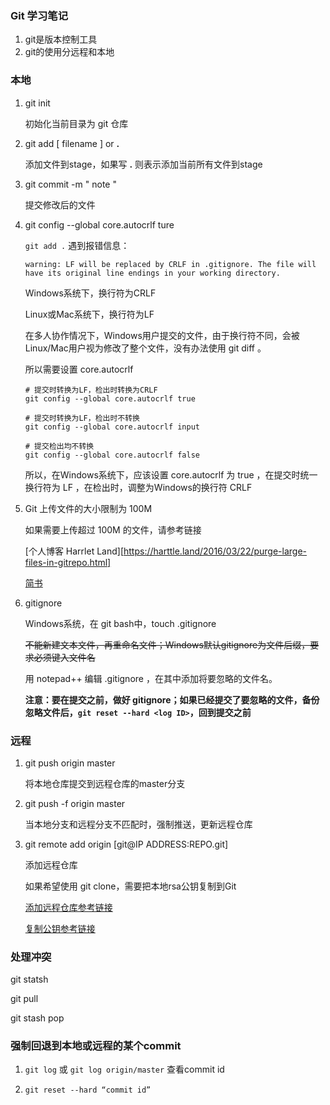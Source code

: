 ### Git 学习笔记

1. git是版本控制工具
2. git的使用分远程和本地

### 本地

1. git init

   初始化当前目录为 git 仓库

2. git add [ filename ] or **.**

   添加文件到stage，如果写 **.** 则表示添加当前所有文件到stage

3. git commit -m " note "

   提交修改后的文件
   
4. git config --global core.autocrlf ture

   `git add .` 遇到报错信息：

   `warning: LF will be replaced by CRLF in .gitignore.
   The file will have its original line endings in your working directory.`

   Windows系统下，换行符为CRLF

   Linux或Mac系统下，换行符为LF

   在多人协作情况下，Windows用户提交的文件，由于换行符不同，会被Linux/Mac用户视为修改了整个文件，没有办法使用 git diff 。

   所以需要设置 core.autocrlf 

   ```
   # 提交时转换为LF，检出时转换为CRLF
   git config --global core.autocrlf true
   
   # 提交时转换为LF，检出时不转换
   git config --global core.autocrlf input
   
   # 提交检出均不转换
   git config --global core.autocrlf false
   ```

   所以，在Windows系统下，应该设置 core.autocrlf 为 true ，在提交时统一换行符为 LF ，在检出时，调整为Windows的换行符 CRLF

5. Git 上传文件的大小限制为 100M

   如果需要上传超过 100M 的文件，请参考链接

   [个人博客 Harrlet Land][https://harttle.land/2016/03/22/purge-large-files-in-gitrepo.html]

   [简书](<https://www.jianshu.com/p/f4f34c67707a>)

6. gitignore

   Windows系统，在 git bash中，touch .gitignore

   ~~不能新建文本文件，再重命名文件；Windows默认gitignore为文件后缀，要求必须键入文件名~~

   用 notepad++ 编辑 .gitignore ，在其中添加将要忽略的文件名。

   **注意：要在提交之前，做好 gitignore；如果已经提交了要忽略的文件，备份忽略文件后，`git reset --hard <log ID>`，回到提交之前**







### 远程

1. git push origin master

   将本地仓库提交到远程仓库的master分支
   
2. git push -f origin master

   当本地分支和远程分支不匹配时，强制推送，更新远程仓库
   
3. git remote add origin [git@IP ADDRESS:REPO.git]

   添加远程仓库

   如果希望使用 git clone，需要把本地rsa公钥复制到Git

   [添加远程仓库参考链接](<https://www.liaoxuefeng.com/wiki/896043488029600/898732864121440>)

   [复制公钥参考链接](<https://www.liaoxuefeng.com/wiki/896043488029600/896954117292416>)





### 处理冲突

git statsh 

git pull

git stash pop



### 强制回退到本地或远程的某个commit

1. `git log` 或 `git log origin/master` 查看commit id

2. `git reset --hard “commit id”`